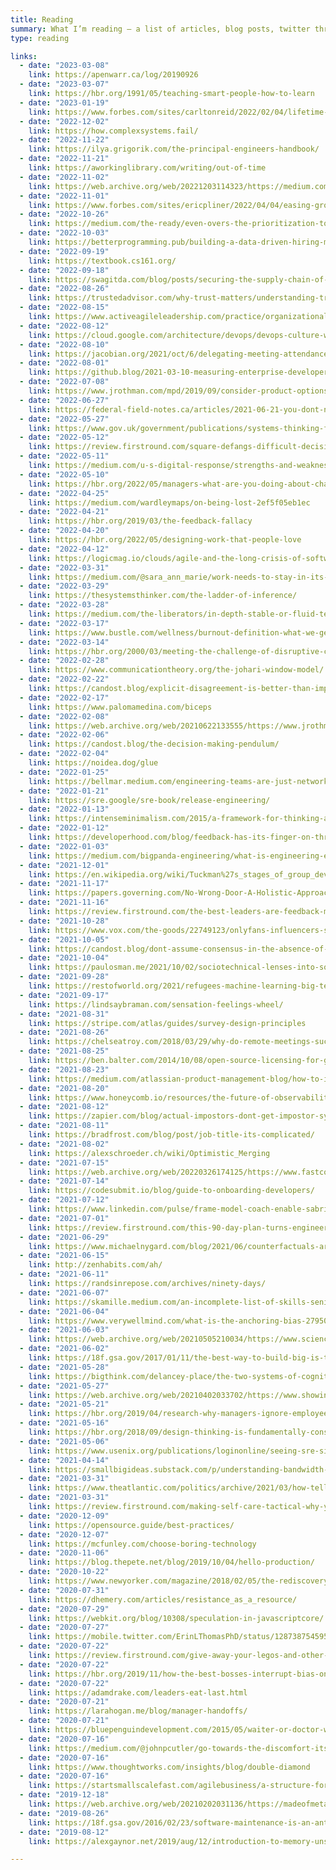 ```yaml
---
title: Reading
summary: What I’m reading — a list of articles, blog posts, twitter threads, and everything in-between. Is this recommended reading or a bookmarks list? You decide.
type: reading

links:
  - date: "2023-03-08"
    link: https://apenwarr.ca/log/20190926
  - date: "2023-03-07"
    link: https://hbr.org/1991/05/teaching-smart-people-how-to-learn
  - date: "2023-01-19"
    link: https://www.forbes.com/sites/carltonreid/2022/02/04/lifetime-cost-of-small-car-689000-society-subsidises-this-ownership-with-275000/?sh=4878c4296398
  - date: "2022-12-02"
    link: https://how.complexsystems.fail/
  - date: "2022-11-22"
    link: https://ilya.grigorik.com/the-principal-engineers-handbook/
  - date: "2022-11-21"
    link: https://aworkinglibrary.com/writing/out-of-time
  - date: "2022-11-02"
    link: https://web.archive.org/web/20221203114323/https://medium.com/minority-reports/masmanaging-fear-of-change-6e67988bd287
  - date: "2022-11-01"
    link: https://www.forbes.com/sites/ericpliner/2022/04/04/easing-group-decision-making-a-view-a-voice-a-vote-or-a-veto/
  - date: "2022-10-26"
    link: https://medium.com/the-ready/even-overs-the-prioritization-tool-that-brings-your-strategy-to-life-e4f28f2949ac
  - date: "2022-10-03"
    link: https://betterprogramming.pub/building-a-data-driven-hiring-machine-f9cbb036e91b
  - date: "2022-09-19"
    link: https://textbook.cs161.org/
  - date: "2022-09-18"
    link: https://swagitda.com/blog/posts/securing-the-supply-chain-of-nothing/
  - date: "2022-08-26"
    link: https://trustedadvisor.com/why-trust-matters/understanding-trust/understanding-the-trust-equation
  - date: "2022-08-15"
    link: https://www.activeagileleadership.com/practice/organizationalagility-move-decisions-to-the-information/
  - date: "2022-08-12"
    link: https://cloud.google.com/architecture/devops/devops-culture-westrum-organizational-culture
  - date: "2022-08-10"
    link: https://jacobian.org/2021/oct/6/delegating-meeting-attendance/
  - date: "2022-08-01"
    link: https://github.blog/2021-03-10-measuring-enterprise-developer-productivity/
  - date: "2022-07-08"
    link: https://www.jrothman.com/mpd/2019/09/consider-product-options-with-minimum-outcomes/
  - date: "2022-06-27"
    link: https://federal-field-notes.ca/articles/2021-06-21-you-dont-need-a-platform-you-need-one-thing-that-works/
  - date: "2022-05-27"
    link: https://www.gov.uk/government/publications/systems-thinking-for-civil-servants
  - date: "2022-05-12"
    link: https://review.firstround.com/square-defangs-difficult-decisions-with-this-system-heres-how
  - date: "2022-05-11"
    link: https://medium.com/u-s-digital-response/strengths-and-weaknesses-of-low-code-no-code-tools-e3e3732b573e
  - date: "2022-05-10"
    link: https://hbr.org/2022/05/managers-what-are-you-doing-about-change-exhaustion
  - date: "2022-04-25"
    link: https://medium.com/wardleymaps/on-being-lost-2ef5f05eb1ec
  - date: "2022-04-21"
    link: https://hbr.org/2019/03/the-feedback-fallacy
  - date: "2022-04-20"
    link: https://hbr.org/2022/05/designing-work-that-people-love
  - date: "2022-04-12"
    link: https://logicmag.io/clouds/agile-and-the-long-crisis-of-software/
  - date: "2022-03-31"
    link: https://medium.com/@sara_ann_marie/work-needs-to-stay-in-its-place-570005c2750a
  - date: "2022-03-29"
    link: https://thesystemsthinker.com/the-ladder-of-inference/
  - date: "2022-03-28"
    link: https://medium.com/the-liberators/in-depth-stable-or-fluid-teams-what-does-the-science-say-95833b0b91a2
  - date: "2022-03-17"
    link: https://www.bustle.com/wellness/burnout-definition-what-we-get-wrong
  - date: "2022-03-14"
    link: https://hbr.org/2000/03/meeting-the-challenge-of-disruptive-change
  - date: "2022-02-28"
    link: https://www.communicationtheory.org/the-johari-window-model/
  - date: "2022-02-22"
    link: https://candost.blog/explicit-disagreement-is-better-than-implicit-misunderstanding/
  - date: "2022-02-17"
    link: https://www.palomamedina.com/biceps
  - date: "2022-02-08"
    link: https://web.archive.org/web/20210622133555/https://www.jrothman.com/mpd/2021/05/healthy-organizational-cultures-focus-on-humanity-and-connection-not-your-whole-self/
  - date: "2022-02-06"
    link: https://candost.blog/the-decision-making-pendulum/
  - date: "2022-02-04"
    link: https://noidea.dog/glue
  - date: "2022-01-25"
    link: https://bellmar.medium.com/engineering-teams-are-just-networks-1fc16058879a
  - date: "2022-01-21"
    link: https://sre.google/sre-book/release-engineering/
  - date: "2022-01-13"
    link: https://intenseminimalism.com/2015/a-framework-for-thinking-about-systems-change/
  - date: "2022-01-12"
    link: https://developerhood.com/blog/feedback-has-its-finger-on-three-triggers/
  - date: "2022-01-03"
    link: https://medium.com/bigpanda-engineering/what-is-engineering-enablement-b5293a5838ce
  - date: "2021-12-01"
    link: https://en.wikipedia.org/wiki/Tuckman%27s_stages_of_group_development
  - date: "2021-11-17"
    link: https://papers.governing.com/No-Wrong-Door-A-Holistic-Approach-to-Human-Services-73108.html
  - date: "2021-11-16"
    link: https://review.firstround.com/the-best-leaders-are-feedback-magnets-heres-how-to-become-one
  - date: "2021-10-28"
    link: https://www.vox.com/the-goods/22749123/onlyfans-influencers-sex-work-instagram-pornography
  - date: "2021-10-05"
    link: https://candost.blog/dont-assume-consensus-in-the-absence-of-objection/
  - date: "2021-10-04"
    link: https://paulosman.me/2021/10/02/sociotechnical-lenses-into-software-systems/
  - date: "2021-09-28"
    link: https://restofworld.org/2021/refugees-machine-learning-big-tech/
  - date: "2021-09-17"
    link: https://lindsaybraman.com/sensation-feelings-wheel/
  - date: "2021-08-31"
    link: https://stripe.com/atlas/guides/survey-design-principles
  - date: "2021-08-26"
    link: https://chelseatroy.com/2018/03/29/why-do-remote-meetings-suck-so-much/
  - date: "2021-08-25"
    link: https://ben.balter.com/2014/10/08/open-source-licensing-for-government-attorneys/
  - date: "2021-08-23"
    link: https://medium.com/atlassian-product-management-blog/how-to-influence-without-authority-4622ad7d52c9
  - date: "2021-08-20"
    link: https://www.honeycomb.io/resources/the-future-of-observability/
  - date: "2021-08-12"
    link: https://zapier.com/blog/actual-impostors-dont-get-impostor-syndrome/
  - date: "2021-08-11"
    link: https://bradfrost.com/blog/post/job-title-its-complicated/
  - date: "2021-08-02"
    link: https://alexschroeder.ch/wiki/Optimistic_Merging
  - date: "2021-07-15"
    link: https://web.archive.org/web/20220326174125/https://www.fastcompany.com/90649969/the-most-popular-design-thinking-strategy-is-bs
  - date: "2021-07-14"
    link: https://codesubmit.io/blog/guide-to-onboarding-developers/
  - date: "2021-07-12"
    link: https://www.linkedin.com/pulse/frame-model-coach-enable-sabrina-clark/
  - date: "2021-07-01"
    link: https://review.firstround.com/this-90-day-plan-turns-engineers-into-remarkable-managers
  - date: "2021-06-29"
    link: https://www.michaelnygard.com/blog/2021/06/counterfactuals-are-not-causality/
  - date: "2021-06-15"
    link: http://zenhabits.com/ah/
  - date: "2021-06-11"
    link: https://randsinrepose.com/archives/ninety-days/
  - date: "2021-06-07"
    link: https://skamille.medium.com/an-incomplete-list-of-skills-senior-engineers-need-beyond-coding-8ed4a521b29f
  - date: "2021-06-04"
    link: https://www.verywellmind.com/what-is-the-anchoring-bias-2795029
  - date: "2021-06-03"
    link: https://web.archive.org/web/20210505210034/https://www.sciencedirect.com/science/article/abs/pii/S016412120700194X
  - date: "2021-06-02"
    link: https://18f.gsa.gov/2017/01/11/the-best-way-to-build-big-is-to-start-small/
  - date: "2021-05-28"
    link: https://bigthink.com/delancey-place/the-two-systems-of-cognitive-processes
  - date: "2021-05-27"
    link: https://web.archive.org/web/20210402033702/https://www.showingupforracialjustice.org/white-supremacy-culture-characteristics.html
  - date: "2021-05-21"
    link: https://hbr.org/2019/04/research-why-managers-ignore-employees-ideas
  - date: "2021-05-16"
    link: https://hbr.org/2018/09/design-thinking-is-fundamentally-conservative-and-preserves-the-status-quo
  - date: "2021-05-06"
    link: https://www.usenix.org/publications/loginonline/seeing-sre-site-reliability-engineering-high-modernism
  - date: "2021-04-14"
    link: https://smallbigideas.substack.com/p/understanding-bandwidth-f29119e7eb83
  - date: "2021-03-31"
    link: https://www.theatlantic.com/politics/archive/2021/03/how-tell-if-you-have-burnout/618250/
  - date: "2021-03-31"
    link: https://review.firstround.com/making-self-care-tactical-why-you-should-focus-on-boundaries-not-just-bubble-baths
  - date: "2020-12-09"
    link: https://opensource.guide/best-practices/
  - date: "2020-12-07"
    link: https://mcfunley.com/choose-boring-technology
  - date: "2020-11-06"
    link: https://blog.thepete.net/blog/2019/10/04/hello-production/
  - date: "2020-10-22"
    link: https://www.newyorker.com/magazine/2018/02/05/the-rediscovery-of-florence-price
  - date: "2020-07-31"
    link: https://dhemery.com/articles/resistance_as_a_resource/
  - date: "2020-07-29"
    link: https://webkit.org/blog/10308/speculation-in-javascriptcore/
  - date: "2020-07-27"
    link: https://mobile.twitter.com/ErinLThomasPhD/status/1287387545953869824
  - date: "2020-07-22"
    link: https://review.firstround.com/give-away-your-legos-and-other-commandments-for-scaling-startups
  - date: "2020-07-22"
    link: https://hbr.org/2019/11/how-the-best-bosses-interrupt-bias-on-their-teams
  - date: "2020-07-22"
    link: https://adamdrake.com/leaders-eat-last.html
  - date: "2020-07-21"
    link: https://larahogan.me/blog/manager-handoffs/
  - date: "2020-07-21"
    link: https://bluepenguindevelopment.com/2015/05/waiter-or-doctor-which-one-are-you/
  - date: "2020-07-16"
    link: https://medium.com/@johnpcutler/go-towards-the-discomfort-its-a-sign-21ce4b1a8cc5
  - date: "2020-07-16"
    link: https://www.thoughtworks.com/insights/blog/double-diamond
  - date: "2020-07-16"
    link: https://startsmallscalefast.com/agilebusiness/a-structure-for-continuous-innovation-pioneers-settlers-town-planners/
  - date: "2019-12-18"
    link: https://web.archive.org/web/20210202031136/https://madeofmetaphors.com/shapes
  - date: "2019-08-26"
    link: https://18f.gsa.gov/2016/02/23/software-maintenance-is-an-anti-pattern/
  - date: "2019-08-12"
    link: https://alexgaynor.net/2019/aug/12/introduction-to-memory-unsafety-for-vps-of-engineering/

---
```

